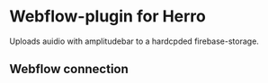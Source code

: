 # Webflow-plugin for Herro
Uploads auidio with amplitudebar to a hardcpded firebase-storage.

## Webflow connection

